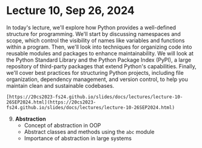 # Lecture 10, Sep 26, 2024


In today's lecture, we'll explore how Python provides a well-defined structure for programming. We'll start by discussing namespaces and scope, which control the visibility of names like variables and functions within a program. Then, we'll look into techniques for organizing code into reusable modules and packages to enhance maintainability. We will look at the Python Standard Library and the Python Package Index (PyPI), a large repository of third-party packages that extend Python's capabilities. Finally, we'll cover best practices for structuring Python projects, including file organization, dependency management, and version control, to help you maintain clean and sustainable codebases.


```{admonition} Lecture Slides
[https://20cs2023-fs24.github.io/slides/docs/lectures/lecture-10-26SEP2024.html](https://20cs2023-fs24.github.io/slides/docs/lectures/lecture-10-26SEP2024.html)
```


9. **Abstraction**
   - Concept of abstraction in OOP
   - Abstract classes and methods using the `abc` module
   - Importance of abstraction in large systems
